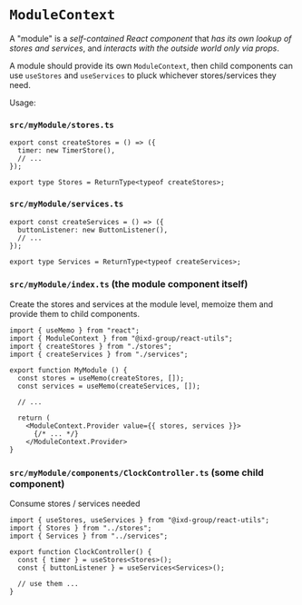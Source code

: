 # `ModuleContext`

A "module" is a _self-contained React component_ that _has its own lookup of stores and services_, and _interacts with the outside world only via props_.

A module should provide its own `ModuleContext`, then child components can use `useStores` and `useServices` to pluck whichever stores/services they need.

Usage:

### `src/myModule/stores.ts`

```tsx
export const createStores = () => ({
  timer: new TimerStore(),
  // ...
});

export type Stores = ReturnType<typeof createStores>;
```

### `src/myModule/services.ts`

```tsx
export const createServices = () => ({
  buttonListener: new ButtonListener(),
  // ...
});

export type Services = ReturnType<typeof createServices>;
```

### `src/myModule/index.ts` (the module component itself)

Create the stores and services at the module level, memoize them and provide them
to child components.

```tsx
import { useMemo } from "react";
import { ModuleContext } from "@ixd-group/react-utils";
import { createStores } from "./stores";
import { createServices } from "./services";

export function MyModule () {
  const stores = useMemo(createStores, []);
  const services = useMemo(createServices, []);

  // ...

  return (
    <ModuleContext.Provider value={{ stores, services }}>
      {/* ... */}
    </ModuleContext.Provider>
}
```

### `src/myModule/components/ClockController.ts` (some child component)

Consume stores / services needed

```tsx
import { useStores, useServices } from "@ixd-group/react-utils";
import { Stores } from "../stores";
import { Services } from "../services";

export function ClockController() {
  const { timer } = useStores<Stores>();
  const { buttonListener } = useServices<Services>();

  // use them ...
}
```
